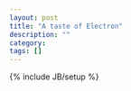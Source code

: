 ```yaml
---
layout: post
title: "A taste of Electron"
description: ""
category: 
tags: []
---
```

{% include JB/setup %}
